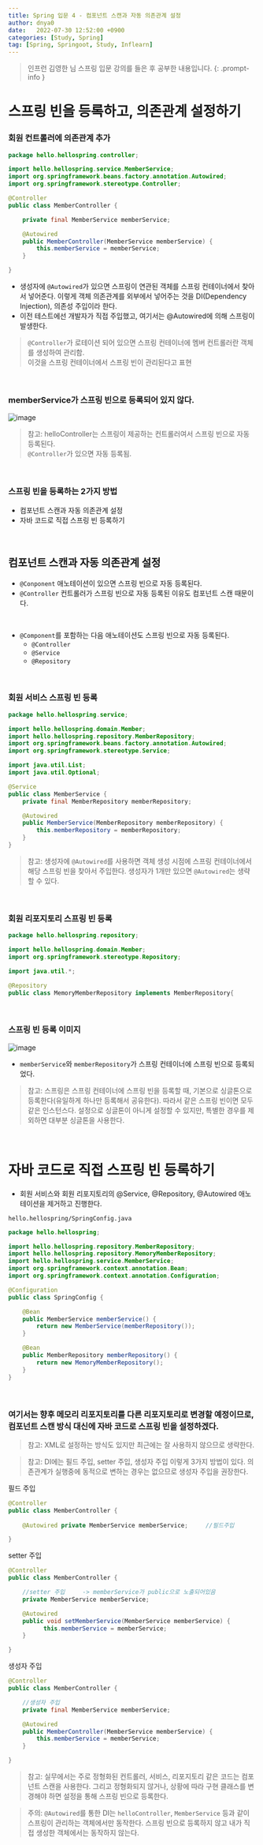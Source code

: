 ```yaml
---
title: Spring 입문 4 - 컴포넌트 스캔과 자동 의존관계 설정
author: dnya0
date:   2022-07-30 12:52:00 +0900
categories: [Study, Spring]
tag: [Spring, Springoot, Study, Inflearn]
---
```


> 인프런 김영한 님 스프링 입문 강의를 들은 후 공부한 내용입니다.
{: .prompt-info }


# 스프링 빈을 등록하고, 의존관계 설정하기

### 회원 컨트롤러에 의존관계 추가

```java
package hello.hellospring.controller;

import hello.hellospring.service.MemberService;
import org.springframework.beans.factory.annotation.Autowired;
import org.springframework.stereotype.Controller;

@Controller
public class MemberController {

    private final MemberService memberService;

    @Autowired
    public MemberController(MemberService memberService) {
        this.memberService = memberService;
    }

}
```

- 생성자에 `@Autowired`가 있으면 스프링이 연관된 객체를 스프링 컨테이너에서 찾아서 넣어준다. 이렇게 객체 의존관계를 외부에서 넣어주는 것을 DI(Dependency Injection), 의존성 주입이라 한다.
- 이전 테스트에선 개발자가 직접 주입했고, 여기서는 @Autowired에 의해 스프링이 발생한다.

> `@Controller`가 로테이션 되어 있으면 스프링 컨테이너에 멤버 컨트롤러란 객체를 생성하여 관리함. <br>이것을 스프링 컨테이너에서 스프링 빈이 관리된다고 표현

<br>

### memberService가 스프링 빈으로 등록되어 있지 않다.

![image](https://user-images.githubusercontent.com/84761609/181870764-1741714a-599f-48a5-88d4-0a6246383aa5.png)

> 참고: helloController는 스프링이 제공하는 컨트롤러여서 스프링 빈으로 자동 등록된다. <br>`@Controller`가 있으면 자동 등록됨.

<br>

### 스프링 빈을 등록하는 2가지 방법

- 컴포넌트 스캔과 자동 의존관계 설정
- 자바 코드로 직접 스프링 빈 등록하기

<br>

## 컴포넌트 스캔과 자동 의존관계 설정

- `@Conponent` 애노테이션이 있으면 스프링 빈으로 자동 등록된다.
- `@Controller` 컨트롤러가 스프링 빈으로 자동 등록된 이유도 컴포넌트 스캔 때문이다.

<br>

- `@Component`를 포함하는 다음 애노테이션도 스프링 빈으로 자동 등록된다.
    - `@Controller`
    - `@Service`
    - `@Repository`

<br>

### 회원 서비스 스프링 빈 등록

```java
package hello.hellospring.service;

import hello.hellospring.domain.Member;
import hello.hellospring.repository.MemberRepository;
import org.springframework.beans.factory.annotation.Autowired;
import org.springframework.stereotype.Service;

import java.util.List;
import java.util.Optional;

@Service
public class MemberService {
    private final MemberRepository memberRepository;

    @Autowired
    public MemberService(MemberRepository memberRepository) {
        this.memberRepository = memberRepository;
    }
}
```

> 참고: 생성자에 `@Autowired`를 사용하면 객체 생성 시점에 스프링 컨테이너에서 해당 스프링 빈을 찾아서 주입한다. 생성자가 1개만 있으면 `@Autowired`는 생략할 수 있다.

<br>

### 회원 리포지토리 스프링 빈 등록

```java
package hello.hellospring.repository;

import hello.hellospring.domain.Member;
import org.springframework.stereotype.Repository;

import java.util.*;

@Repository
public class MemoryMemberRepository implements MemberRepository{
```

<br>

### 스프링 빈 등록 이미지

![image](https://user-images.githubusercontent.com/84761609/181871026-4e7c93b2-3a80-4434-a6ca-c48e8881efe0.png)

- `memberService`와 `memberRepository`가 스프링 컨테이너에 스프링 빈으로 등록되었다.

> 참고: 스프링은 스프링 컨테이너에 스프링 빈을 등록할 때, 기본으로 싱글톤으로 등록한다(유일하게 하나만 등록해서 공유한다). 따라서 같은 스프링 빈이면 모두 같은 인스턴스다. 설정으로 싱글톤이 아니게 설정할 수 있지만, 특별한 경우를 제외하면 대부분 싱글톤을 사용한다.

<br>

# 자바 코드로 직접 스프링 빈 등록하기

- 회원 서비스와 회원 리포지토리의 @Service, @Repository, @Autowired 애노테이션을 제거하고 진행한다.

`hello.hellospring/SpringConfig.java`

```java
package hello.hellospring;

import hello.hellospring.repository.MemberRepository;
import hello.hellospring.repository.MemoryMemberRepository;
import hello.hellospring.service.MemberService;
import org.springframework.context.annotation.Bean;
import org.springframework.context.annotation.Configuration;

@Configuration
public class SpringConfig {

    @Bean
    public MemberService memberService() {
        return new MemberService(memberRepository());
    }

    @Bean
    public MemberRepository memberRepository() {
        return new MemoryMemberRepository();
    }
}
```

<br>

### 여기서는 향후 메모리 리포지토리를 다른 리포지토리로 변경할 예정이므로, 컴포넌트 스캔 방식 대신에 자바 코드로 스프링 빈을 설정하겠다.

> 참고: XML로 설정하는 방식도 있지만 최근에는 잘 사용하지 않으므로 생략한다.

> 참고: DI에는 필드 주입, setter 주입, 생성자 주입 이렇게 3가지 방법이 있다. 의존관계가 실행중에 동적으로 변하는 경우는 없으므로 생성자 주입을 권장한다.

필드 주입

```java
@Controller
public class MemberController {
    
    @Autowired private MemberService memberService;     //필드주입

}
```

setter 주입

```java
@Controller
public class MemberController {

    //setter 주입     -> memberService가 public으로 노출되어있음
    private MemberService memberService;

    @Autowired
    public void setMemberService(MemberService memberService) {
          this.memberService = memberService;
    }

}
```

생성자 주입

```java
@Controller
public class MemberController {

    //생성자 주입
    private final MemberService memberService;

    @Autowired
    public MemberController(MemberService memberService) {
        this.memberService = memberService;
    }

}
```

> 참고: 실무에서는 주로 정형화된 컨트롤러, 서비스, 리포지토리 같은 코드는 컴포넌트 스캔을 사용한다. 그리고 정형화되지 않거나, 상황에 따라 구현 클래스를 변경해야 하면 설정을 통해 스프링 빈으로 등록한다.

> 주의: `@Autowired`를 통한 DI는 `helloController`, `MemberService` 등과 같이 스프링이 관리하는 객체에서만 동작한다. 스프링 빈으로 등록하지 않고 내가 직접 생성한 객체에서는 동작하지 않는다.